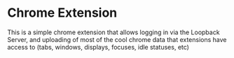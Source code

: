 # Chrome Extension

This is a simple chrome extension that allows logging in via the Loopback
Server, and uploading of most of the cool chrome data that extensions have
access to (tabs, windows, displays, focuses, idle statuses, etc)
